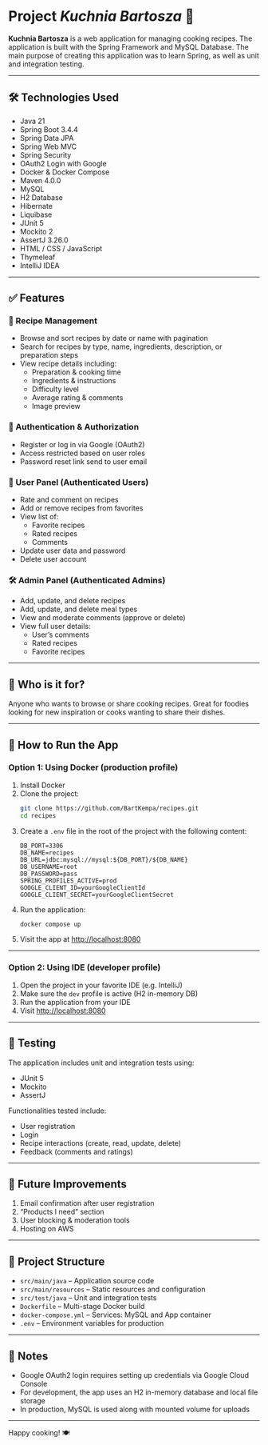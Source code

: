 # Project *Kuchnia Bartosza* 🍔

**Kuchnia Bartosza** is a web application for managing cooking recipes. The application is built with the Spring Framework and MySQL Database. The main purpose of creating this application was to learn Spring, as well as unit and integration testing.

---

## 🛠️ Technologies Used

- Java 21
- Spring Boot 3.4.4
- Spring Data JPA
- Spring Web MVC
- Spring Security
- OAuth2 Login with Google
- Docker & Docker Compose
- Maven 4.0.0
- MySQL
- H2 Database
- Hibernate
- Liquibase
- JUnit 5
- Mockito 2
- AssertJ 3.26.0
- HTML / CSS / JavaScript
- Thymeleaf
- IntelliJ IDEA

---

## ✅ Features

### 🧾 Recipe Management

- Browse and sort recipes by date or name with pagination
- Search for recipes by type, name, ingredients, description, or preparation steps
- View recipe details including:
   - Preparation & cooking time
   - Ingredients & instructions
   - Difficulty level
   - Average rating & comments
   - Image preview

### 🔐 Authentication & Authorization

- Register or log in via Google (OAuth2)
- Access restricted based on user roles
- Password reset link send to user email

### 👤 User Panel (Authenticated Users)

- Rate and comment on recipes
- Add or remove recipes from favorites
- View list of:
   - Favorite recipes
   - Rated recipes
   - Comments
- Update user data and password
- Delete user account

### 🛠️ Admin Panel (Authenticated Admins)

- Add, update, and delete recipes
- Add, update, and delete meal types
- View and moderate comments (approve or delete)
- View full user details:
   - User’s comments
   - Rated recipes
   - Favorite recipes

---

## 👥 Who is it for?

Anyone who wants to browse or share cooking recipes. Great for foodies looking for new inspiration or cooks wanting to share their dishes.

---

## 🚀 How to Run the App

### Option 1: Using Docker (production profile)

1. Install Docker
2. Clone the project:
   ```bash
   git clone https://github.com/BartKempa/recipes.git
   cd recipes
   ```
3. Create a `.env` file in the root of the project with the following content:
   ```env
   DB_PORT=3306
   DB_NAME=recipes
   DB_URL=jdbc:mysql://mysql:${DB_PORT}/${DB_NAME}
   DB_USERNAME=root
   DB_PASSWORD=pass
   SPRING_PROFILES_ACTIVE=prod
   GOOGLE_CLIENT_ID=yourGoogleClientId
   GOOGLE_CLIENT_SECRET=yourGoogleClientSecret
   ```
4. Run the application:
   ```bash
   docker compose up
   ```
5. Visit the app at [http://localhost:8080](http://localhost:8080)

---

### Option 2: Using IDE (developer profile)

1. Open the project in your favorite IDE (e.g. IntelliJ)
2. Make sure the `dev` profile is active (H2 in-memory DB)
3. Run the application from your IDE
4. Visit [http://localhost:8080](http://localhost:8080)

---

## 🧪 Testing

The application includes unit and integration tests using:

- JUnit 5
- Mockito
- AssertJ

Functionalities tested include:

- User registration
- Login
- Recipe interactions (create, read, update, delete)
- Feedback (comments and ratings)

---

## 🔮 Future Improvements

1. Email confirmation after user registration
2. “Products I need” section
3. User blocking & moderation tools
4. Hosting on AWS

---

## 📁 Project Structure

- `src/main/java` – Application source code
- `src/main/resources` – Static resources and configuration
- `src/test/java` – Unit and integration tests
- `Dockerfile` – Multi-stage Docker build
- `docker-compose.yml` – Services: MySQL and App container
- `.env` – Environment variables for production

---

## 🧷 Notes

- Google OAuth2 login requires setting up credentials via Google Cloud Console
- For development, the app uses an H2 in-memory database and local file storage
- In production, MySQL is used along with mounted volume for uploads

---

Happy cooking! 🍽️
